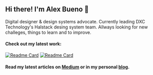 ## Hi there! I'm Alex Bueno 👋

Digital designer & design systems advocate. Currently leading DXC Technology's Halstack desing system team. Allways looking for new challeges, things to learn and to improve.

#### Check out my latest work:

[![Readme Card](https://github-readme-stats.vercel.app/api/pin/?username=dxc-technology&repo=halstack-style-guide)](https://github.com/dxc-technology/halstack-style-guide)
[![Readme Card](https://github-readme-stats.vercel.app/api/pin/?username=aweell&repo=Grid-utility)](https://github.com/aweell/Grid-utility)

#### Read my latest articles on [Medium](https://alexbuenodesign.medium.com/) or in my personal [blog](https://www.alexbuenodesign.com/blog).

